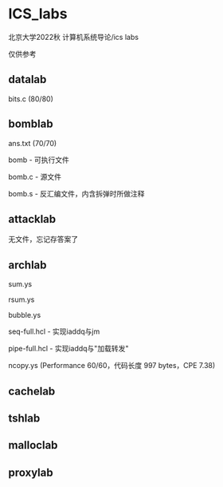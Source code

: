 # ICS_labs

北京大学2022秋 计算机系统导论/ics labs

仅供参考

## datalab

bits.c (80/80)

## bomblab

ans.txt (70/70)

bomb - 可执行文件

bomb.c - 源文件

bomb.s - 反汇编文件，内含拆弹时所做注释

## attacklab

无文件，忘记存答案了

## archlab

sum.ys

rsum.ys

bubble.ys

seq-full.hcl - 实现iaddq与jm

pipe-full.hcl - 实现iaddq与"加载转发"

ncopy.ys (Performance 60/60，代码长度 997 bytes，CPE 7.38)

## cachelab

## tshlab

## malloclab

## proxylab
